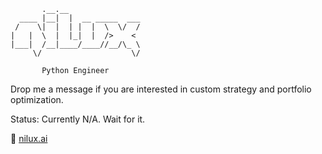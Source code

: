            .__.__                
      ____ |__|  |  __ _____  ___
     /    \|  |  | |  |  \  \/  /
    |   |  \  |  |_|  |  />    < 
    |___|  /__|____/____//__/\_ \
         \/                    \/

           Python Engineer 

Drop me a message if you are interested in
custom strategy and portfolio optimization.

Status: Currently N/A. Wait for it.

🫡  [nilux.ai](https://nilux.ai/)
